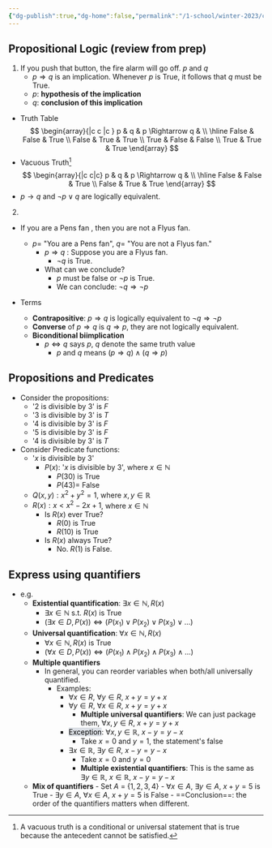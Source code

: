 ```yaml
---
{"dg-publish":true,"dg-home":false,"permalink":"/1-school/winter-2023/csc-165/lecture-notes/week-2-1-propositional-and-predicate-logic/","dgPassFrontmatter":true}
---
```



## Propositional Logic (review from prep)
1. If you push that button, the fire alarm will go off.  $p$ and $q$
	- $p \Rightarrow q$ is an implication. Whenever $p$ is True, it follows that $q$ must be True.
	- $p$: **hypothesis of the implication**
	- $q$: **conclusion of this implication**
- Truth Table
$$
\begin{array}{|c c |c }
p & q & p \Rightarrow q & \\
\hline 
False & False & True \\
False & True & True \\
True & False & False \\
True & True & True
\end{array}
$$
- Vacuous Truth[^1]
$$
\begin{array}{|c c|c}
p & q & p \Rightarrow q & \\
\hline 
False & False & True \\
False & True & True 
\end{array}
$$
- $p \rightarrow q$ and $\neg p \lor q$ are logically equivalent.


2. 
- If you are a Pens fan , then you are not a Flyus fan.
	-  $p=$  "You are a Pens fan", $q=$  "You are not a Flyus fan."
		- $p \Rightarrow q$ : Suppose you are a Flyus fan. 
			-  $\neg q$ is True.
		- What can we conclude?
			- $p$ must be false or $\neg p$ is True.
			- We can conclude:  $\neg q \Rightarrow \neg p$

- Terms
	- **Contrapositive**: $p \Rightarrow q$ is logically equivalent to $\neg q \Rightarrow \neg p$ 
	- **Converse** of $p \Rightarrow q$ is $q \Rightarrow p$, they are not logically equivalent.
	- **Biconditional biimplication**
		- $p \Leftrightarrow q$ says $p$, $q$ denote the same truth value
			- $p$ and $q$ means $(p \Rightarrow q) \land (q \Rightarrow p)$


## Propositions and Predicates
- Consider the propositions:
	- '$2$ is divisible by $3$' is $F$
	- '$3$ is divisible by $3$' is $T$
	- '$4$ is divisible by $3$' is $F$
	- '$5$ is divisible by $3$' is $F$
	- '4 is divisible by $3$' is $T$
- Consider Predicate functions:
	- '$x$ is divisible by $3$'
		- $P(x):$ '$x$ is divisible by $3$', where $x \in \mathbb{N}$
			- $P(30)$ is True
			- $P(43) =$ False 
	- $Q(x, y): x^2+y^2=1$, where $x, y \in \mathbb{R}$
	- $R(x): x<x^2-2x+1$, where $x \in \mathbb{N}$ 
		- Is $R(x)$ ever True?
			- $R(0)$ is True
			- $R(10)$ is True
		- Is $R(x)$ always True?
			- No. $R(1)$ is False.

## Express using quantifiers
-  e.g.
	- **Existential quantification**: $\exists x \in \mathbb{N}, R(x)$
		- $\exists x \in \mathbb{N} \text{ s.t. } R(x)$ is True
		- $(\exists x \in D, P(x)) \Leftrightarrow (P(x_1) \lor P(x_2) \lor P(x_3) \lor \dots)$
	- **Universal quantification**: $\forall x \in \mathbb{N}, R(x)$
		- $\forall x \in \mathbb{N}, R(x)$ is True
		- $(\forall  x \in D, P(x)) \Leftrightarrow (P(x_1) \land  P(x_2) \land P(x_3) \land \dots)$
	- **Multiple quantifiers**
		- In general, you can reorder variables when both/all universally quantified.
			- Examples:
				- $\forall x \in R$,  $\forall y \in R$,   $x+y=y+x$ 
				-  $\forall y \in R$, $\forall x \in R$, $x+y=y+x$
					- **Multiple universal quantifiers**: We can just package them, $\forall x, y \in R$, $x+y=y+x$
				- <mark style="background: #CACFD9A6;">Exception</mark>: $\forall x, y \in \mathbb{R}$, $x-y=y-x$
					- Take $x = 0$ and $y=1$, the statement's false
				- $\exists x \in \mathbb{R}$, $\exists y \in R$, $x-y=y-x$
					- Take $x=0$ and $y=0$
					- **Multiple existential quantifiers**: This is the same as $\exists y \in \mathbb{R}$, $x \in \mathbb{R}$, $x-y=y-x$
	- **Mix of quantifiers**
				-  $\text{Set }A$ = $\{1, 2, 3, 4\}$
					- $\forall x \in A$, $\exists y \in A$, $x+y=5$ is True
					- $\exists y \in A$, $\forall x \in A$, $x+y=5$ is False
			- ==Conclusion==: the order of the quantifiers matters when different. 



[^1]: A vacuous truth is a conditional or universal statement that is true because the antecedent cannot be satisfied.